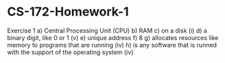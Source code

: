 # CS-172-Homework-1
Exercise 1
a) Central Processing Unit (CPU)
b) RAM
c) on a disk (i)
d) a binary digit, like 0 or 1 (v)
e) unique address
f) 8
g) allocates resources like memory to programs that are running (iv)
h) is any software that is runned with the support of the operating system (iv)
